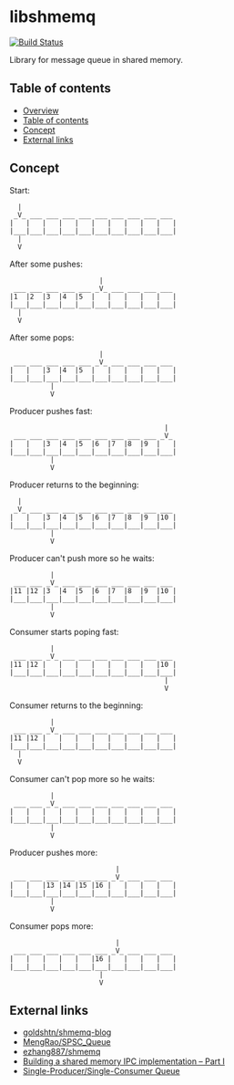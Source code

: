 libshmemq
=========

[![Build Status](https://travis-ci.org/kotovalexarian/libshmemq.svg?branch=master)](https://travis-ci.org/kotovalexarian/libshmemq)

Library for message queue in shared memory.



Table of contents
-----------------

* [Overview](#libshmemq)
* [Table of contents](#table-of-contents)
* [Concept](#concept)
* [External links](#external-links)



Concept
-------

Start:

```
  |
 _V_ ___ ___ ___ ___ ___ ___ ___ ___ ___
|   |   |   |   |   |   |   |   |   |   |
|___|___|___|___|___|___|___|___|___|___|
  |
  V
```

After some pushes:

```
                      |
 ___ ___ ___ ___ ___ _V_ ___ ___ ___ ___
|1  |2  |3  |4  |5  |   |   |   |   |   |
|___|___|___|___|___|___|___|___|___|___|
  |
  V
```

After some pops:

```
                      |
 ___ ___ ___ ___ ___ _V_ ___ ___ ___ ___
|   |   |3  |4  |5  |   |   |   |   |   |
|___|___|___|___|___|___|___|___|___|___|
          |
          V
```

Producer pushes fast:

```
                                      |
 ___ ___ ___ ___ ___ ___ ___ ___ ___ _V_
|   |   |3  |4  |5  |6  |7  |8  |9  |   |
|___|___|___|___|___|___|___|___|___|___|
          |
          V
```

Producer returns to the beginning:

```
  |
 _V_ ___ ___ ___ ___ ___ ___ ___ ___ ___
|   |   |3  |4  |5  |6  |7  |8  |9  |10 |
|___|___|___|___|___|___|___|___|___|___|
          |
          V
```

Producer can't push more so he waits:

```
          |
 ___ ___ _V_ ___ ___ ___ ___ ___ ___ ___
|11 |12 |3  |4  |5  |6  |7  |8  |9  |10 |
|___|___|___|___|___|___|___|___|___|___|
          |
          V
```

Consumer starts poping fast:

```
          |
 ___ ___ _V_ ___ ___ ___ ___ ___ ___ ___
|11 |12 |   |   |   |   |   |   |   |10 |
|___|___|___|___|___|___|___|___|___|___|
                                      |
                                      V
```

Consumer returns to the beginning:

```
          |
 ___ ___ _V_ ___ ___ ___ ___ ___ ___ ___
|11 |12 |   |   |   |   |   |   |   |   |
|___|___|___|___|___|___|___|___|___|___|
  |
  V
```

Consumer can't pop more so he waits:

```
          |
 ___ ___ _V_ ___ ___ ___ ___ ___ ___ ___
|   |   |   |   |   |   |   |   |   |   |
|___|___|___|___|___|___|___|___|___|___|
          |
          V
```

Producer pushes more:

```
                          |
 ___ ___ ___ ___ ___ ___ _V_ ___ ___ ___
|   |   |13 |14 |15 |16 |   |   |   |   |
|___|___|___|___|___|___|___|___|___|___|
          |
          V
```

Consumer pops more:

```
                          |
 ___ ___ ___ ___ ___ ___ _V_ ___ ___ ___
|   |   |   |   |   |16 |   |   |   |   |
|___|___|___|___|___|___|___|___|___|___|
                      |
                      V
```



External links
--------------

* [goldshtn/shmemq-blog](https://github.com/goldshtn/shmemq-blog)
* [MengRao/SPSC_Queue](https://github.com/MengRao/SPSC_Queue)
* [ezhang887/shmemq](https://github.com/ezhang887/shmemq)
* [Building a shared memory IPC implementation – Part I](https://coherent-labs.com/posts/building-a-shared-memory-ipc-implementation-part-i/)
* [Single-Producer/Single-Consumer Queue](https://software.intel.com/content/www/us/en/develop/articles/single-producer-single-consumer-queue.html)
